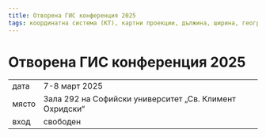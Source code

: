```yaml
---
title: Отворена ГИС конференция 2025
tags: координатна система (КТ), картни проекции, дължина, ширина, географски координатни системи, проекционни координатни системи
---
```


# Отворена ГИС конференция 2025
|       |                                                                                                  |
|-------|--------------------------------------------------------------------------------------------------|
| дата  | 7-8 март 2025                                                                                     |
| място | Зала 292 на Софийски университет „Св. Климент Охридски“                               |
| вход  | свободен                                                                                         |
